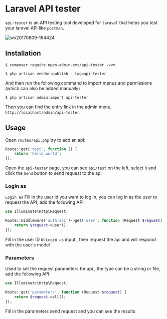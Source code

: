 # Laravel API tester

`api-tester` is an API testing tool developed for `laravel` that helps you test your laravel API like `postman`.

![wx20170809-164424](https://user-images.githubusercontent.com/1479100/29112946-1e32971c-7d22-11e7-8cc0-5b7ad25d084e.png)

## Installation

```shell
$ composer require open-admin-ext/api-tester -vvv

$ php artisan vendor:publish --tag=api-tester

```
And then run the following command to import menus and permissions (which can also be added manually)

```shell
$ php artisan admin:import api-tester
```

Then you can find the entry link in the admin menu, `http://localhost/admin/api-tester`.

## Usage

Open `routes/api.php` try to add an api:

```php
Route::get('test', function () {
    return 'hello world';
});
```

Open the `api-tester` page, you can see `api/test` on the left, select it and click the `Send` button to send request to the api

### Login as

`Login as` Fill in the user id you want to log in, you can log in as the user to request the API, add the following API:

```php
use Illuminate\Http\Request;

Route::middleware('auth:api')->get('user', function (Request $request) {
    return $request->user();
});
```
Fill in the user ID in `Login as` input , then request the api and will respond with the user's model

### Parameters

Used to set the request parameters for api , the type can be a string or file, add the following API:

```php
use Illuminate\Http\Request;

Route::get('parameters', function (Request $request) {
    return $request->all();
});
```

Fill in the parameters send request and you can see the results